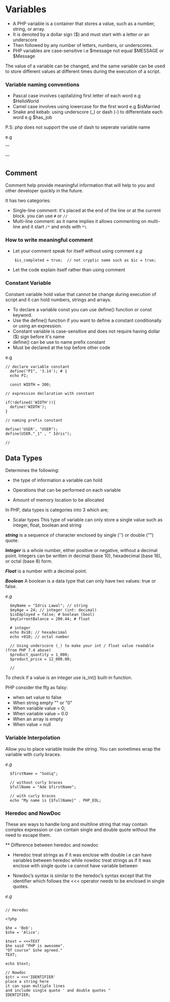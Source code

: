 # Variables

- A PHP variable is a container that stores a value, such as a number, string, or array.
- It is denoted by a dollar sign ($) and must start with a letter or an underscore
- Then followed by any number of letters, numbers, or underscores.
- PHP variables are case-sensitive i.e $message not equal $MESSAGE or $Message

The value of a variable can be changed, and the same variable can be used to store different values at different times during the execution of a script.

### Variable naming conventions

- Pascal case involves capitalizing first letter of each word e.g $HelloWorld
- Camel case involves using lowercase for the first word e.g $isMarried
- Snake and kebab: using underscore (\_) or dash (-) to differentiate each word e.g $has_job

P.S: php does not support the use of dash to seperate variable name

e.g

'''

<?php 
    $name = "Idris";
    $_user1Score =  20;
?>

'''

## Comment

Comment help provide meaningful information that will help to you and other developer quickly in the future.

It has two categories:

- Single-line comment: it's placed at the end of the line or at the current block. you can use `#` or `//`
- Multi-line comment: as it name implies it allows commenting on multi-line and it start `/*` and ends with `*\`

### How to write meaningful comment

- Let your comment speak for itself without using comment
  _e.g_

```
    $is_completed = true;  // not cryptic name such as $ic = true;
```

- Let the code explain itself rather than using comment

### Constant Variable

Constant variable hold value that cannot be change during execution of script and it can hold numbers, strings and arrays.

- To declare a variable const you can use define() function or const keyword.
- Use the define() function if you want to define a constant conditionally or using an expression.
- Constant variable is case-sensitive and does not require having dollar ($) sign before it's name
- define() can be use to name prefix constant
- Must be declared at the top before other code

e.g

```
// declare variable constant
  define("PI", '3.14'); # 1
  echo PI;

  const WIDTH = 300;

// expression declaration with constant

if(!defined('WIDTH')){
  define('WIDTH');
}

// naming prefix constant

define('USER', "USER");
define(USER."_1" , " Idris");

//
```

## Data Types

Determines the following:

- the type of information a variable can hold

- Operations that can be performed on each variable

- Amount of memory location to be allocated

In PHP, data types is categories into 3 which are;

- Scalar types
  This type of variable can only store a single value such as integer, float, boolean and string

**_string_** is a sequence of character enclosed by single ('') or double ("") quote.

**_Integer_** is a whole number, either positive or negative, without a decimal point. Integers can be written in decimal (base 10), hexadecimal (base 16), or octal (base 8) form.

**_Float_** is a number with a decimal point.

**_Boolean_** A boolean is a data type that can only have two values: true or false.

_e.g_

```
  $myName = "Idris Lawal"; // string
  $myAge = 24; // integer (int: decimal)
  $isEmployed = false; # boolean (bool)
  $myCurrentBalance = 200.44; # float

  # integer
  echo 0x10; // hexadecimal
  echo +010; // octal number

  // Using underscore (_) to make your int / float value readable (from PHP 7.4 above)
  $product_quantity = 1_000;
  $product_price = 12_000.00;

  //

```

To check if a value is an integer use is_int() built-in function.

PHP consider the ffg as falsy:

- when set value to false
- When string empty "" or "0"
- When variable value = 0;
- When variable value = 0.0
- When an array is empty
- When value = null

### Variable Interpolation

Allow you to place variable inside the string. You can sometimes wrap the variable with curly braces.

_e.g_

```
  $firstName = "Sodiq";

  // without curly braces
  $fullName = "Ade $firstName";

  // with curly braces
  echo "My name is {$fullName}" . PHP_EOL;

```

### Heredoc and NowDoc

These are ways to handle long and multiline string that may contain complex expression or can contain single and double quote without the need to escape them.

** Difference between heredoc and nowdoc
- Heredoc treat strings as if it was enclose with double i.e can have variables between heredoc while nowdoc treat strings as if it was enclose with single quote i.e cannot have variable between

- Nowdoc’s syntax is similar to the heredoc’s syntax except that the identifier which follows the <<< operator needs to be enclosed in single quotes.

*e.g*

```

// Heredoc

<?php

$he = 'Bob';
$she = 'Alice';

$text = <<<TEXT
$he said "PHP is awesome".
"Of course" $she agreed."
TEXT;

echo $text;

// Nowdoc
$str = <<<'IDENTIFIER'
place a string here
it can span multiple lines
and include single quote ' and double quotes "
IDENTIFIER;
```

